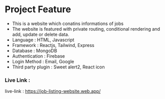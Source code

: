 # Project Feature

- This is a website which conatins informations of jobs
- The website is featured with private routing, conditional rendering and add, update or delete data.
- Language : HTML, Javascript
- Framework : Reactjs, Tailwind, Express
- Database : MongoDB
- Authentication : Firebase
- Login Method : Email, Google
- Third party plugin : Sweet alert2, React icon


### Live Link : 
live-link : https://job-listing-website.web.app/